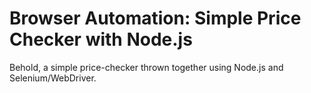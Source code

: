 # Browser Automation: Simple Price Checker with Node.js
Behold, a simple price-checker thrown together using Node.js and Selenium/WebDriver.

